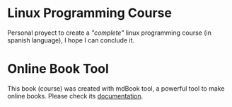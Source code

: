 # Linux Programming Course

Personal proyect to create a _"complete"_ linux programming course (in spanish language), I hope I can conclude it.

# Online Book Tool

This book (course) was created with mdBook tool, a powerful tool to make online books. Please check its 
[documentation](https://rust-lang.github.io/mdBook/).